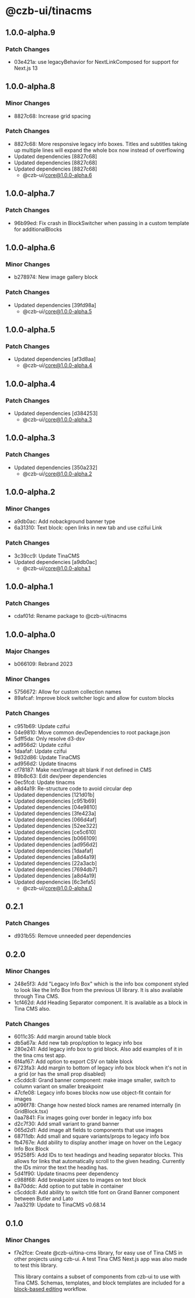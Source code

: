 # @czb-ui/tinacms

## 1.0.0-alpha.9

### Patch Changes

- 03e421a: use legacyBehavior for NextLinkComposed for support for Next.js 13

## 1.0.0-alpha.8

### Minor Changes

- 8827c68: Increase grid spacing

### Patch Changes

- 8827c68: More responsive legacy info boxes. Titles and subtitles taking up multiple lines will expand the whole box now instead of overflowing
- Updated dependencies [8827c68]
- Updated dependencies [8827c68]
- Updated dependencies [8827c68]
  - @czb-ui/core@1.0.0-alpha.6

## 1.0.0-alpha.7

### Patch Changes

- 96b99ed: Fix crash in BlockSwitcher when passing in a custom template for additionalBlocks

## 1.0.0-alpha.6

### Minor Changes

- b278974: New image gallery block

### Patch Changes

- Updated dependencies [39fd98a]
  - @czb-ui/core@1.0.0-alpha.5

## 1.0.0-alpha.5

### Patch Changes

- Updated dependencies [af3d8aa]
  - @czb-ui/core@1.0.0-alpha.4

## 1.0.0-alpha.4

### Patch Changes

- Updated dependencies [d384253]
  - @czb-ui/core@1.0.0-alpha.3

## 1.0.0-alpha.3

### Patch Changes

- Updated dependencies [350a232]
  - @czb-ui/core@1.0.0-alpha.2

## 1.0.0-alpha.2

### Minor Changes

- a9db0ac: Add nobackground banner type
- 6a31310: Text block: open links in new tab and use czifui Link

### Patch Changes

- 3c39cc9: Update TinaCMS
- Updated dependencies [a9db0ac]
  - @czb-ui/core@1.0.0-alpha.1

## 1.0.0-alpha.1

### Patch Changes

- cdaf01d: Rename package to @czb-ui/tinacms

## 1.0.0-alpha.0

### Major Changes

- b066109: Rebrand 2023

### Minor Changes

- 5756672: Allow for custom collection names
- 89afcaf: Improve block switcher logic and allow for custom blocks

### Patch Changes

- c951b69: Update czifui
- 04e9810: Move common devDependencies to root package.json
- 5dff5da: Only resolve d3-dsv
- ad956d2: Update czifui
- 1daafaf: Update czifui
- 9d32d86: Update TinaCMS
- ad956d2: Update tinacms
- cf78187: Make next/image alt blank if not defined in CMS
- 89b8c63: Edit dev/peer dependencies
- 0ec5fcd: Update tinacms
- a8d4a19: Re-structure code to avoid circular dep
- Updated dependencies [121d01b]
- Updated dependencies [c951b69]
- Updated dependencies [04e9810]
- Updated dependencies [3fe423a]
- Updated dependencies [066d4af]
- Updated dependencies [52ee322]
- Updated dependencies [ce5c610]
- Updated dependencies [b066109]
- Updated dependencies [ad956d2]
- Updated dependencies [1daafaf]
- Updated dependencies [a8d4a19]
- Updated dependencies [22a3acb]
- Updated dependencies [7694db7]
- Updated dependencies [a8d4a19]
- Updated dependencies [6c3efa5]
  - @czb-ui/core@1.0.0-alpha.0

## 0.2.1

### Patch Changes

- d931b55: Remove unneeded peer dependencies

## 0.2.0

### Minor Changes

- 248e5f3: Add "Legacy Info Box" which is the info box component styled to look like the Info Box from the previous UI library. It is also available through Tina CMS.
- 1cf462d: Add Heading Separator component. It is available as a block in Tina CMS also.

### Patch Changes

- 6011c35: Add margin around table block
- db5a67a: Add new tab prop/option to legacy info box
- 280e241: Add legacy info box to grid block. Also add examples of it in the tina cms test app.
- 6f4af67: Add option to export CSV on table block
- 6723fa3: Add margin to bottom of legacy info box block when it's not in a grid (or has the small prop disabled)
- c5cddc8: Grand banner component: make image smaller, switch to column variant on smaller breakpoint
- 47cfe08: Legacy info boxes blocks now use object-fit contain for images
- a096f78: Change how nested block names are renamed internally (in GridBlock.tsx)
- 0aa7841: Fix images going over border in legacy info box
- d2c7f30: Add small variant to grand banner
- 065d2d1: Add image alt fields to components that use images
- 68711db: Add small and square variants/props to legacy info box
- fb4767e: Add ability to display another image on hover on the Legacy Info Box Block
- 95258f5: Add IDs to text headings and heading separator blocks. This allows for links that automatically scroll to the given heading. Currently the IDs mirror the text the heading has.
- 5d41f90: Update tinacms peer dependency
- c988f68: Add breakpoint sizes to images on text block
- 8a70ddc: Add option to put table in container
- c5cddc8: Add ability to switch title font on Grand Banner component between Butler and Lato
- 7aa3219: Update to TinaCMS v0.68.14

## 0.1.0

### Minor Changes

- f7e2fce: Create @czb-ui/tina-cms library, for easy use of Tina CMS in other projects using czb-ui. A test Tina CMS Next.js app was also made to test this library.

  This library contains a subset of components from czb-ui to use with Tina CMS. Schemas, templates, and block templates are included for a [block-based editing](https://tina.io/docs/editing/blocks/) workflow.
